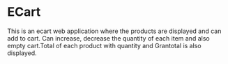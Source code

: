 # ECart
This is an ecart web application where the products are displayed and can add to cart.
Can increase, decrease the quantity of each item and also empty cart.Total of each product with quantity and Grantotal is also displayed.